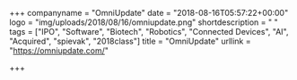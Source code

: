 +++
companyname = "OmniUpdate"
date = "2018-08-16T05:57:22+00:00"
logo = "img/uploads/2018/08/16/omniupdate.png"
shortdescription = " "
tags = ["IPO", "Software", "Biotech", "Robotics", "Connected Devices", "AI", "Acquired", "spievak", "2018class"]
title = "OmniUpdate"
urllink = "https://omniupdate.com/"

+++
